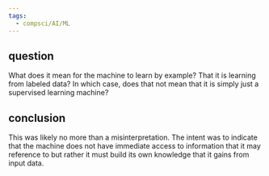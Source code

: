 ```yaml
---
tags:
  - compsci/AI/ML
---
```

## question
What does it mean for the machine to learn by example? That it is learning from labeled data? In which case, does that not mean that it is simply just a supervised learning machine?
## conclusion
This was likely no more than a misinterpretation. The intent was to indicate that the machine does not have immediate access to information that it may reference to but rather it must build its own knowledge that it gains from input data.